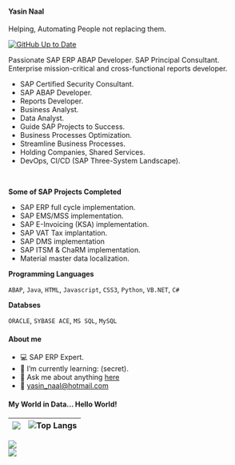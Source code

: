 

#### Yasin Naal
Helping, Automating People not replacing them.

[![GitHub Up to Date](https://github.com/yasinnaal/yn-github-markdown-cheatsheet/actions/workflows/rep-actions.yml/badge.svg)](https://github.com/yasinnaal/yn-github-markdown-cheatsheet/actions/workflows/rep-actions.yml)

Passionate SAP ERP ABAP Developer. SAP Principal Consultant. <br>
Enterprise mission-critical and cross-functional reports developer. <br>

- SAP Certified Security Consultant.
- SAP ABAP Developer.
- Reports Developer. 
- Business Analyst.
- Data Analyst.  
- Guide SAP Projects to Success.
- Business Processes Optimization.
- Streamline Business Processes.
- Holding Companies, Shared Services.
- DevOps, CI/CD (SAP Three-System Landscape).

<br>

**Some of SAP Projects Completed**<br>

- SAP ERP full cycle implementation.
- SAP EMS/MSS implementation.
- SAP E-Invoicing (KSA) implementation.
- SAP VAT Tax implantation.
- SAP DMS implementation
- SAP ITSM & ChaRM implementation.
- Material master data localization. 

**Programming Languages**

`ABAP`, `Java`, `HTML`, `Javascript`, `CSS3`, `Python`, `VB.NET`, `C#`

**Databses**

`ORACLE`, `SYBASE ACE`, `MS SQL`, `MySQL`

#### About me
 
- :computer: SAP ERP Expert.
- :rocket: I’m currently learning: (secret).
- 💬 Ask me about anything [here](https://github.com/yasinnaal/yasinnaal/issues)
- :email: yasin_naal@hotmail.com 


#### My World in Data... Hello World!

|![](https://github-readme-stats.vercel.app/api?username=yasinnaal&&show_icons=true&theme=buefy&hide_border=true)|![Top Langs](https://github-readme-stats.vercel.app/api/top-langs/?username=yasinnaal&layout=compact&hide_border=true)|
|---|---|


<a href="https://people.sap.com/yasin.n#overview" rel="nofollow">
<img src="https://devrel-tools-prod-scn-badges-srv.cfapps.eu10.hana.ondemand.com/activity/yasin.n?png=true" /> </a>
<br>
<a href="https://people.sap.com/yasin.n#overview" rel="nofollow">
<img src="https://devrel-tools-prod-scn-badges-srv.cfapps.eu10.hana.ondemand.com/showcaseBadges/yasin.n?png=true" /> </a>
